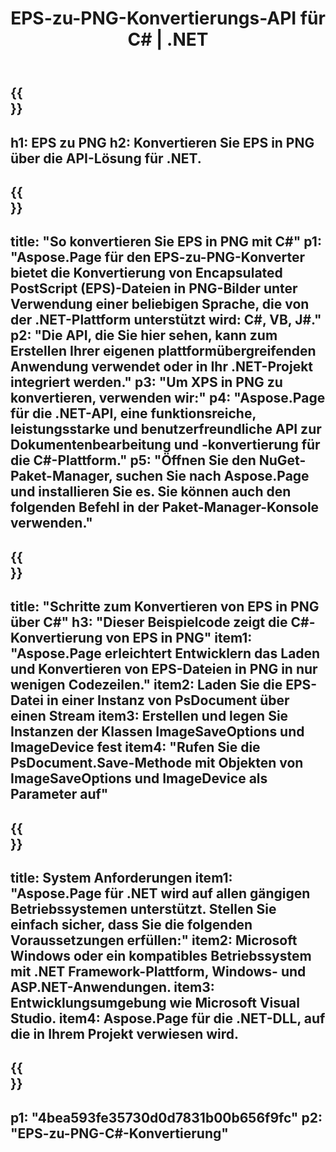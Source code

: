 ﻿---
translation: true
template: /_templates/_conversion-child-net.md
title: EPS-zu-PNG-Konvertierungs-API für C# |  .NET
url: /net/conversion/eps-to-png/
description: Beispielcode für die Umwandlung von EPS in PNG C#. Verwenden Sie den API-Beispielcode für die Batch-Konvertierung von EPS-Dateien in PNG innerhalb von VB.NET, Asp.NET oder einer beliebigen .NET-basierten Anwendung.
informat: EPS
outformat: PNG
otherformats: XPS PS
---

{{<section banner>}}
---
h1: EPS zu PNG
h2: Konvertieren Sie EPS in PNG über die API-Lösung für .NET.
---

{{<section overview>}}
---
title: "So konvertieren Sie EPS in PNG mit C#"
p1: "Aspose.Page für den EPS-zu-PNG-Konverter bietet die Konvertierung von Encapsulated PostScript (EPS)-Dateien in PNG-Bilder unter Verwendung einer beliebigen Sprache, die von der .NET-Plattform unterstützt wird: C#, VB, J#."
p2: "Die API, die Sie hier sehen, kann zum Erstellen Ihrer eigenen plattformübergreifenden Anwendung verwendet oder in Ihr .NET-Projekt integriert werden."
p3: "Um XPS in PNG zu konvertieren, verwenden wir:"
p4: "Aspose.Page für die .NET-API, eine funktionsreiche, leistungsstarke und benutzerfreundliche API zur Dokumentenbearbeitung und -konvertierung für die C#-Plattform."
p5: "Öffnen Sie den NuGet-Paket-Manager, suchen Sie nach Aspose.Page und installieren Sie es. Sie können auch den folgenden Befehl in der Paket-Manager-Konsole verwenden."
---

{{<section feature1>}}
---
title: "Schritte zum Konvertieren von EPS in PNG über C#"
h3: "Dieser Beispielcode zeigt die C#-Konvertierung von EPS in PNG"
item1: "Aspose.Page erleichtert Entwicklern das Laden und Konvertieren von EPS-Dateien in PNG in nur wenigen Codezeilen."
item2: Laden Sie die EPS-Datei in einer Instanz von PsDocument über einen Stream
item3: Erstellen und legen Sie Instanzen der Klassen ImageSaveOptions und ImageDevice fest
item4: "Rufen Sie die PsDocument.Save-Methode mit Objekten von ImageSaveOptions und ImageDevice als Parameter auf"
---

{{<section feature2>}}
---
title: System Anforderungen
item1: "Aspose.Page für .NET wird auf allen gängigen Betriebssystemen unterstützt. Stellen Sie einfach sicher, dass Sie die folgenden Voraussetzungen erfüllen:"
item2: Microsoft Windows oder ein kompatibles Betriebssystem mit .NET Framework-Plattform, Windows- und ASP.NET-Anwendungen.
item3: Entwicklungsumgebung wie Microsoft Visual Studio.
item4: Aspose.Page für die .NET-DLL, auf die in Ihrem Projekt verwiesen wird.
---

{{<section gist>}}
---
p1: "4bea593fe35730d0d7831b00b656f9fc"
p2: "EPS-zu-PNG-C#-Konvertierung"
---

